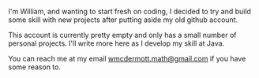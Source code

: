 I'm William, and wanting to start fresh on coding, I decided to try and build some skill with new projects after putting aside my old github account.

This account is currently pretty empty and only has a small number of personal projects. I'll write more here as I develop my skill at Java.

You can reach me at my email wmcdermott.math@gmail.com if you have some reason to.
